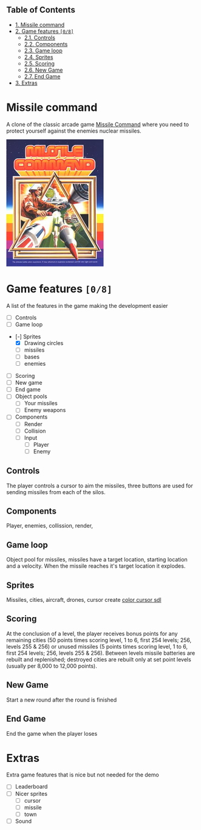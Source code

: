 <div id="table-of-contents">
<h2>Table of Contents</h2>
<div id="text-table-of-contents">
<ul>
<li><a href="#orgheadline1">1. Missile command</a></li>
<li><a href="#orgheadline9">2. Game features <code>[0/8]</code></a>
<ul>
<li><a href="#orgheadline2">2.1. Controls</a></li>
<li><a href="#orgheadline3">2.2. Components</a></li>
<li><a href="#orgheadline4">2.3. Game loop</a></li>
<li><a href="#orgheadline5">2.4. Sprites</a></li>
<li><a href="#orgheadline6">2.5. Scoring</a></li>
<li><a href="#orgheadline7">2.6. New Game</a></li>
<li><a href="#orgheadline8">2.7. End Game</a></li>
</ul>
</li>
<li><a href="#orgheadline10">3. Extras</a></li>
</ul>
</div>
</div>

# Missile command<a id="orgheadline1"></a>

A clone of the classic arcade game [Missile Command](https://en.wikipedia.org/wiki/Missile_Command) where you need to protect yourself against the enemies nuclear missiles.

![img](../Project/Missile_Command_flyer.jpg)

# Game features <code>[0/8]</code><a id="orgheadline9"></a>

A list of the features in the game making the development easier

-   [ ] Controls
-   [ ] Game loop
-   [-] Sprites
    -   [X] Drawing circles
    -   [ ] missiles
    -   [ ] bases
    -   [ ] enemies
-   [ ] Scoring
-   [ ] New game
-   [ ] End game
-   [ ] Object pools
    -   [ ] Your missiles
    -   [ ] Enemy weapons
-   [ ] Components
    -   [ ] Render
    -   [ ] Collision
    -   [ ] Input
        -   [ ] Player
        -   [ ] Enemy

## Controls<a id="orgheadline2"></a>

The player controls a cursor to aim the missiles, three buttons are used for sending missiles from each of the silos.

## Components<a id="orgheadline3"></a>

Player, enemies, collission, render,

## Game loop<a id="orgheadline4"></a>

Object pool for missiles, missiles have a target location, starting location and a velocity. When the missile reaches it's target location it explodes.

## Sprites<a id="orgheadline5"></a>

Missiles, cities, aircraft, drones, cursor
create [color cursor sdl](https://wiki.libsdl.org/SDL_CreateColorCursor)

## Scoring<a id="orgheadline6"></a>

At the conclusion of a level, the player receives bonus points for any remaining cities (50 points times scoring level, 1 to 6, first 254 levels; 256, levels 255 & 256) or unused missiles (5 points times scoring level, 1 to 6, first 254 levels; 256, levels 255 & 256). Between levels missile batteries are rebuilt and replenished; destroyed cities are rebuilt only at set point levels (usually per 8,000 to 12,000 points). 

## New Game<a id="orgheadline7"></a>

Start a new round after the round is finished

## End Game<a id="orgheadline8"></a>

End the game when the player loses

# Extras<a id="orgheadline10"></a>

Extra game features that is nice but not needed for the demo

-   [ ] Leaderboard
-   [ ] Nicer sprites
    -   [ ] cursor
    -   [ ] missile
    -   [ ] town
-   [ ] Sound